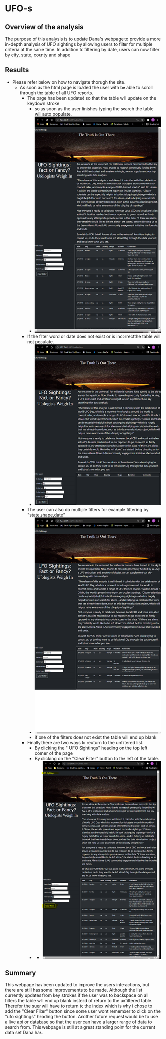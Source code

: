 # UFO-s

## Overview of the analysis
The purpose  of this analysis is to update Dana's webpage to provide a more in-depth analysis of UFO sightings 
by allowing users to filter for multiple criteria at the same time. In addition to filtering by date, users
can now filter by city, state, county and shape

## Results
- Please refer below on how to navigate thorugh the site.
	* As soon as the html page is loaded the user with be able to scroll through the table of all UFO reports.
		- The page has been updated so that the table will update on the keydown stroke
			* so as soon as the user finishes typing the search the table will auto populate.
			* ![Filtered1.PNG](images/Filtered1.PNG)
		- If the filter word or date does not exist or is incorrectthe table will not populate.
			* ![Filtered2.PNG](images/Filtered2.PNG)
		- The user can also do multiple filters for example filtering by "state,shape,date"
			* ![Filtered3.PNG](images/Filtered3.PNG)
			* if one of the filters does not exist the table will end up blank
		- Finally there are two ways to reuturn to the unfiltered list. 
			* By clicking the " UFO Sightings" heading on the top left corner of the page
			* By clicking on the "Clear Filter" button to the left of the table. 
			* * ![Filtered4.PNG](images/Filtered4.PNG)
		
	
## Summary

This webpage has been updated to improve the users interactions, but there are still has some improvements to be made.
Although the list currently updates from key strokes if the user was to backspace on all filters the table will end up blank
instead of return to the unfiltered table. Therefor the suer will have to return to the index which is why i chose to add the
"Clear Filter" button since some user wont remember to click on the "ufo sightings" heading the button. Another future request
would be to use a live api or database so that the user can have a larger range of data to search from. This webpage is still 
at a great standing point for the current data set Dana has. 

	
		
